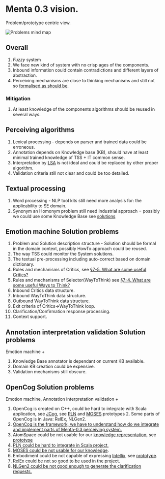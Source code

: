# Menta 0.3 vision.
Problem/prototype centric view.

![Problems mind map](https://github.com/menta/menta-0.3/raw/master/doc/informal/mind-maps/problem%20highlevel.png)

## Overall

 1. *Fuzzy* system
  2. We face new kind of system with no crisp ages of the components.
  2. Inbound information could contain contradictions and different layers of abstraction.
 1. Perceiving mechanisms are close to thinking mechanisms and still not so [formalised as should be](https://github.com/menta/menta-0.3/blob/master/doc/informal/formalisation-criteria.md).

### Mitigation

 1. At least knowledge of the components algorithms should be reused in several ways.


## Perceiving algorithms

 1. Lexical processing - depends on parser and trained data could be erroneous.
 1. Annotation depends on Knowledge base (KB), should have at least minimal trained knowledge of TSS + IT common sense.
 1. Interpretation by [LSA](http://en.wikipedia.org/wiki/Latent_semantic_analysis) is not ideal and could be replaced by other proper algorithm.
 1. Validation criteria still not clear and could be too detailed.

## Textual processing

 1. Word processing - NLP tool kits still need more analysis for: the applicability to SE domain.
 1. Synonym an Homonym problem still need industrial approach = possibly we could use some Knowledge Base see [solutions](https://github.com/menta/menta-0.3/blob/master/doc/informal/solution-ideas.md)

## Emotion machine Solution problems

 1. Problem and Solution description structure - Solution should be formal in the domain context, possibly HowTo approach could be reused.
 1. The way TSS could monitor the System solutions.
 1. The textual pre-processing including auto-correct based on domain dictionary.
 1. Rules and mechanisms of Critics, see [§7-5. What are some useful Critics?](http://web.media.mit.edu/~minsky/E7/eb7.html)
 1. Rules and mechanisms of Selector(WayToThink) see [§7-4. What are some useful Ways to Think?](http://web.media.mit.edu/~minsky/E7/eb7.html)
 1. Inbound Critics data structure.
 1. Inbound WayToThink data structure.
 1. Outbound WayToThink data structure.
 1. Exit criteria of Critics->WayToThink loop.
 1. Clarification/Confirmation response processing.
 1. Context support.

## Annotation interpretation validation Solution problems

Emotion machine +

 1. Knowledge Base annotator is dependant on current KB available.
 1. Domain KB creation could be expensive.
 1. Validation mechanisms still obscure.

## OpenCog Solution problems

 Emotion machine, Annotation interpretation validation +

  1. OpenCog is created on C++, could be hard to integrate with Scala application, see [JCog](https://launchpad.net/jcog), see [PLN](https://github.com/menta/menta-0.3/blob/master/doc/informal/prototypes-estimates.md#PLN) and [MOSES](https://github.com/menta/menta-0.3/blob/master/doc/informal/prototypes-estimates.md#MOSES) prototypes
    2. Some parts of OpenCog is in Java: RelEx, NLGen2.
  1. [OpenCog is the framework, we have to understand how do we integrate and implement parts of Menta-0.3 perceiving system.](https://github.com/menta/menta-0.3/blob/master/doc/informal/prototypes-estimates.md#OpenCog)
  1. AtomSpace could be not usable for our [knowledge representation](http://web.media.mit.edu/~minsky/E8/eb8.html#_Toc518305130), see [prototype](https://github.com/menta/menta-0.3/blob/master/doc/informal/prototypes-estimates.md#AtomSpace)
  1. [PLN could be hard to integrate in Scala project.](https://github.com/menta/menta-0.3/blob/master/doc/informal/prototypes-estimates.md#PLN)
  1. [MOSES could be not usable for our knowledge](https://github.com/menta/menta-0.3/blob/master/doc/informal/prototypes-estimates.md#MOSES).
  1. Embodiment could be not capable of expressing [Intellix](https://github.com/menta/menta-0.3/blob/master/doc/informal/intellix.md), see [prototype](https://github.com/menta/menta-0.3/blob/master/doc/informal/prototypes-estimates.md#Embodiment).
  1. [RelEx could be not so good to be used in the project.](https://github.com/menta/menta-0.3/blob/master/doc/informal/prototypes-estimates.md#Natural_language_processors)
  1. [NLGen2 could be not good enough to generate the clarification requests.](https://github.com/menta/menta-0.3/blob/master/doc/informal/intellix.md#NLGen)